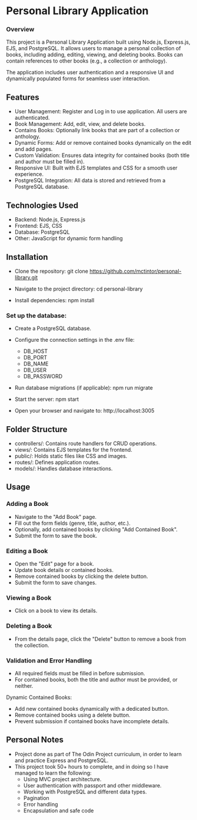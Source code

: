# Personal Library Application

### Overview

This project is a Personal Library Application built using Node.js, Express.js, EJS, and PostgreSQL. It allows users to manage a personal collection of books, including adding, editing, viewing, and deleting books. Books can contain references to other books (e.g., a collection or anthology).

The application includes user authentication and a responsive UI and dynamically populated forms for seamless user interaction.

## Features

 - User Management: Register and Log in to use application. All users are authenticated.
 - Book Management: Add, edit, view, and delete books.
 - Contains Books: Optionally link books that are part of a collection or anthology.
 - Dynamic Forms: Add or remove contained books dynamically on the edit and add pages.
 - Custom Validation: Ensures data integrity for contained books (both title and author must be filled in).
 - Responsive UI: Built with EJS templates and CSS for a smooth user experience.
 - PostgreSQL Integration: All data is stored and retrieved from a PostgreSQL database.

## Technologies Used

 - Backend: Node.js, Express.js
 - Frontend: EJS, CSS
 - Database: PostgreSQL
 - Other: JavaScript for dynamic form handling

## Installation

 - Clone the repository: git clone https://github.com/mctintor/personal-library.git

 - Navigate to the project directory: cd personal-library

 - Install dependencies: npm install

 ### Set up the database:

 - Create a PostgreSQL database.
 - Configure the connection settings in the .env file:
     - DB_HOST
     - DB_PORT
     - DB_NAME
     - DB_USER
     - DB_PASSWORD
 - Run database migrations (if applicable): npm run migrate

 - Start the server: npm start

 - Open your browser and navigate to: http://localhost:3005

## Folder Structure

 - controllers/: Contains route handlers for CRUD operations.
 - views/: Contains EJS templates for the frontend.
 - public/: Holds static files like CSS and images.
 - routes/: Defines application routes.
 - models/: Handles database interactions.


## Usage

### Adding a Book

 - Navigate to the "Add Book" page.
 - Fill out the form fields (genre, title, author, etc.).
 - Optionally, add contained books by clicking "Add Contained Book".
 - Submit the form to save the book.

### Editing a Book

 - Open the "Edit" page for a book.
 - Update book details or contained books.
 - Remove contained books by clicking the delete button.
 - Submit the form to save changes.

### Viewing a Book

 - Click on a book to view its details.

### Deleting a Book

 - From the details page, click the "Delete" button to remove a book from the collection.

### Validation and Error Handling

 - All required fields must be filled in before submission.
 - For contained books, both the title and author must be provided, or neither.

Dynamic Contained Books:

 - Add new contained books dynamically with a dedicated button.
 - Remove contained books using a delete button.
 - Prevent submission if contained books have incomplete details.

## Personal Notes

 - Project done as part of The Odin Project curriculum, in order to learn and practice Express and PostgreSQL.
 - This project took 50+ hours to complete, and in doing so I have managed to learn the following:
     - Using MVC project architecture.
     - User authentication with passport and other middleware.
     - Working with PostgreSQL and different data types.
     - Pagination
     - Error handling
     - Encapsulation and safe code
